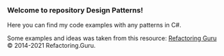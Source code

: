 
### Welcome to repository Design Patterns!
Here you can find my code examples with any patterns in C#.


Some examples and ideas was taken from this resource: [Refactoring Guru](https://refactoring.guru/) © 2014-2021 Refactoring.Guru.

